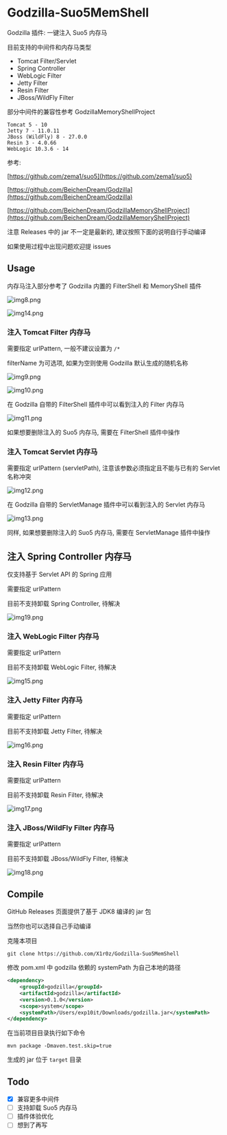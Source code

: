 # Godzilla-Suo5MemShell

Godzilla 插件: 一键注入 Suo5 内存马

目前支持的中间件和内存马类型

- Tomcat Filter/Servlet
- Spring Controller
- WebLogic Filter
- Jetty Filter
- Resin Filter
- JBoss/WildFly Filter

部分中间件的兼容性参考 GodzillaMemoryShellProject

```
Tomcat 5 - 10
Jetty 7 - 11.0.11
JBoss (WildFly) 8 - 27.0.0
Resin 3 - 4.0.66
WebLogic 10.3.6 - 14
```

参考:

[https://github.com/zema1/suo5](https://github.com/zema1/suo5)

[https://github.com/BeichenDream/Godzilla](https://github.com/BeichenDream/Godzilla)

[https://github.com/BeichenDream/GodzillaMemoryShellProject](https://github.com/BeichenDream/GodzillaMemoryShellProject)

注意 Releases 中的 jar 不一定是最新的, 建议按照下面的说明自行手动编译

如果使用过程中出现问题欢迎提 issues

## Usage

内存马注入部分参考了 Godzilla 内置的 FilterShell 和 MemoryShell 插件

![img8.png](img/img8.png)

![img14.png](img/img14.png)

### 注入 Tomcat Filter 内存马

需要指定 urlPattern, 一般不建议设置为 `/*`

filterName 为可选项, 如果为空则使用 Godzilla 默认生成的随机名称

![img9.png](img/img9.png)


![img10.png](img/img10.png)

在 Godzilla 自带的 FilterShell 插件中可以看到注入的 Filter 内存马

![img11.png](img/img11.png)

如果想要删除注入的 Suo5 内存马, 需要在 FilterShell 插件中操作

### 注入 Tomcat Servlet 内存马

需要指定 urlPattern (servletPath), 注意该参数必须指定且不能与已有的 Servlet 名称冲突

![img12.png](img/img12.png)

在 Godzilla 自带的 ServletManage 插件中可以看到注入的 Servlet 内存马

![img13.png](img/img13.png)

同样, 如果想要删除注入的 Suo5 内存马, 需要在 ServletManage 插件中操作

## 注入 Spring Controller 内存马

仅支持基于 Servlet API 的 Spring 应用

需要指定 urlPattern

目前不支持卸载 Spring Controller, 待解决

![img19.png](img/img19.png)

### 注入 WebLogic Filter 内存马

需要指定 urlPattern

目前不支持卸载 WebLogic Filter, 待解决

![img15.png](img/img15.png)

### 注入 Jetty Filter 内存马

需要指定 urlPattern

目前不支持卸载 Jetty Filter, 待解决

![img16.png](img/img16.png)

### 注入 Resin Filter 内存马

需要指定 urlPattern

目前不支持卸载 Resin Filter, 待解决

![img17.png](img/img17.png)

### 注入 JBoss/WildFly Filter 内存马

需要指定 urlPattern

目前不支持卸载 JBoss/WildFly Filter, 待解决

![img18.png](img/img18.png)

## Compile

GitHub Releases 页面提供了基于 JDK8 编译的 jar 包

当然你也可以选择自己手动编译

克隆本项目

```shell
git clone https://github.com/X1r0z/Godzilla-Suo5MemShell
```

修改 pom.xml 中 godzilla 依赖的 systemPath 为自己本地的路径

```xml
<dependency>
    <groupId>godzilla</groupId>
    <artifactId>godzilla</artifactId>
    <version>0.1.0</version>
    <scope>system</scope>
    <systemPath>/Users/exp10it/Downloads/godzilla.jar</systemPath>
</dependency>
```

在当前项目目录执行如下命令

```shell
mvn package -Dmaven.test.skip=true
```

生成的 jar 位于 `target` 目录

## Todo

- [x] 兼容更多中间件
- [ ] 支持卸载 Suo5 内存马
- [ ] 插件体验优化
- [ ] 想到了再写
